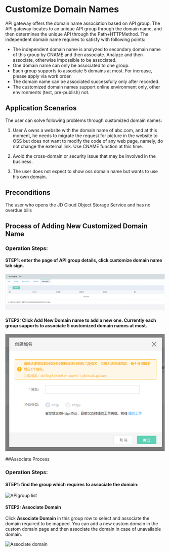# Customize Domain Names

API gateway offers the domain name association based on API group. The API gateway locates to an unique API group through the domain name, and then determines the unique API through the Path+HTTPMethod. The independent domain name requires to satisfy with following points:
- The independent domain name is analyzed to secondary domain name of this group by CNAME and then associate. Analyze and then associate, otherwise impossible to be associated.
- One domain name can only be associated to one group.
- Each group supports to associate 5 domains at most. For increase, please apply via work order.
- The domain name can be associated successfully only after recorded.
- The customized domain names support online environment only, other environments (test, pre-publish) not.


## Application Scenarios
The user can solve following problems through customized domain names:

1. User A owns a website with the domain name of abc.com, and at this moment, he needs to migrate the request for picture in the website to OSS but does not want to modify the code of any web page, namely, do not change the external link. Use CNAME function at this time.

2. Avoid the cross-domain or security issue that may be involved in the business.

3. The user does not expect to show oss domain name but wants to use his own domain.



## Preconditions 
The user who opens the JD Cloud Object Storage Service and has no overdue bills


## Process of Adding New Customized Domain Name
### Operation Steps:
#### STEP1: enter the page of API group details, click customize domain name **tab sign**.

![Domain list](https://github.com/jdcloudcom/cn/blob/edit/image/Internet-Middleware/API-Gateway/zdyym-list.png)

#### STEP2: Click **Add New Domain name** to add a new one. Currently each group supports to associate 5 customized domain names at most.

![Domain list](https://github.com/jdcloudcom/cn/blob/edit/image/Internet-Middleware/API-Gateway/zdyym-add.png)



##Associate Process 
### Operation Steps:
#### STEP1: find the group which requires to associate the domain:
![APIgroup list](https://github.com/jdcloudcom/cn/blob/edit/image/Internet-Middleware/API-Gateway/apigroup-rp-apigroup-list.png)

#### STEP2: Associate Domain
Click **Associate Domain** in this group row to select and associate the domain required to be mapped. You can add a new custom domain in the custom domain page and then associate the domain in case of unavailable domain.

![Associate domain](https://github.com/jdcloudcom/cn/blob/edit/image/Internet-Middleware/API-Gateway/apigroup-bdym.png)

